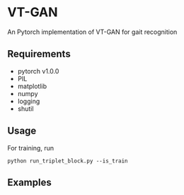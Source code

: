 # VT-GAN
An Pytorch implementation of VT-GAN for gait recognition

## Requirements
* pytorch v1.0.0
* PIL
* matplotlib
* numpy
* logging
* shutil

## Usage

For training, run

```
python run_triplet_block.py --is_train 
```

## Examples
